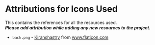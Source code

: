 # Attributions for Icons Used

This contains the references for all the resources used.  
***Please add attribution while adding any new resources to the project.***
 
- `back.png` - <a href="https://www.flaticon.com/authors/kiranshastry" title="Kiranshastry">Kiranshastry</a> from www.flaticon.com